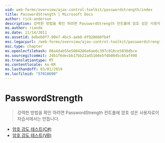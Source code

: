 ```yaml
---
uid: web-forms/overview/ajax-control-toolkit/passwordstrength/index
title: PasswordStrength | Microsoft Docs
author: rick-anderson
description: 강력한 방법을 확인 하려면 PasswordStrength 컨트롤에 암호 성은 사용자로이 자습서에서는 만듭니다.
ms.author: riande
ms.date: 11/14/2011
ms.assetid: bdbeb8f7-90e7-4bc5-aeb6-0f928660fb4f
msc.legacyurl: /web-forms/overview/ajax-control-toolkit/passwordstrength
msc.type: chapter
ms.openlocfilehash: 08a4dab55e5084286e6ae6c397c018ce5030dbce
ms.sourcegitcommit: 24b1f6decbb17bb22a45166e5fdb0845c65af498
ms.translationtype: MT
ms.contentlocale: ko-KR
ms.lasthandoff: 03/01/2019
ms.locfileid: "57018690"
---
```

<a name="passwordstrength"></a>PasswordStrength
====================
> 강력한 방법을 확인 하려면 PasswordStrength 컨트롤에 암호 성은 사용자로이 자습서에서는 만듭니다.


- [암호 강도 테스트(C#)](testing-the-strength-of-a-password-cs.md)
- [암호 강도 테스트(VB)](testing-the-strength-of-a-password-vb.md)
